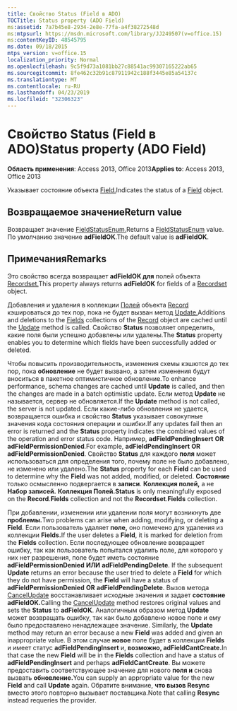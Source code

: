 ```yaml
---
title: Свойство Status (Field в ADO)
TOCTitle: Status property (ADO Field)
ms:assetid: 7a7b45e8-2934-2e8e-77fa-a4f38272548d
ms:mtpsurl: https://msdn.microsoft.com/library/JJ249507(v=office.15)
ms:contentKeyID: 48545795
ms.date: 09/18/2015
mtps_version: v=office.15
localization_priority: Normal
ms.openlocfilehash: 9c5f9d73a1081bb27c88541ac99307165222ab65
ms.sourcegitcommit: 8fe462c32b91c87911942c188f3445e85a54137c
ms.translationtype: MT
ms.contentlocale: ru-RU
ms.lasthandoff: 04/23/2019
ms.locfileid: "32306323"
---
```

# <a name="status-property-ado-field"></a><span data-ttu-id="7e593-102">Свойство Status (Field в ADO)</span><span class="sxs-lookup"><span data-stu-id="7e593-102">Status property (ADO Field)</span></span>


<span data-ttu-id="7e593-103">**Область применения**: Access 2013, Office 2013</span><span class="sxs-lookup"><span data-stu-id="7e593-103">**Applies to**: Access 2013, Office 2013</span></span>

<span data-ttu-id="7e593-104">Указывает состояние объекта [Field.](field-object-ado.md)</span><span class="sxs-lookup"><span data-stu-id="7e593-104">Indicates the status of a [Field](field-object-ado.md) object.</span></span>

## <a name="return-value"></a><span data-ttu-id="7e593-105">Возвращаемое значение</span><span class="sxs-lookup"><span data-stu-id="7e593-105">Return value</span></span>

<span data-ttu-id="7e593-106">Возвращает значение [FieldStatusEnum.](fieldstatusenum.md)</span><span class="sxs-lookup"><span data-stu-id="7e593-106">Returns a [FieldStatusEnum](fieldstatusenum.md) value.</span></span> <span data-ttu-id="7e593-107">По умолчанию значение **adFieldOK**.</span><span class="sxs-lookup"><span data-stu-id="7e593-107">The default value is **adFieldOK**.</span></span>

## <a name="remarks"></a><span data-ttu-id="7e593-108">Примечания</span><span class="sxs-lookup"><span data-stu-id="7e593-108">Remarks</span></span>

<span data-ttu-id="7e593-109">Это свойство всегда возвращает **adFieldOK для** полей объекта [Recordset.](recordset-object-ado.md)</span><span class="sxs-lookup"><span data-stu-id="7e593-109">This property always returns **adFieldOK** for fields of a [Recordset](recordset-object-ado.md) object.</span></span>

<span data-ttu-id="7e593-110">Добавления и удаления в коллекции [Полей](fields-collection-ado.md) объекта [Record](record-object-ado.md) кэшироваться до тех пор, пока не будет вызван метод [Update.](update-method-ado.md)</span><span class="sxs-lookup"><span data-stu-id="7e593-110">Additions and deletions to the [Fields](fields-collection-ado.md) collections of the [Record](record-object-ado.md) object are cached until the [Update](update-method-ado.md) method is called.</span></span> <span data-ttu-id="7e593-111">Свойство **Status** позволяет определить, какие поля были успешно добавлены или удалены.</span><span class="sxs-lookup"><span data-stu-id="7e593-111">The **Status** property enables you to determine which fields have been successfully added or deleted.</span></span>

<span data-ttu-id="7e593-112">Чтобы повысить производительность, изменения схемы кэшются до тех пор, пока **обновление** не будет вызвано, а затем изменения будут вноситься в пакетное оптимистичное обновление.</span><span class="sxs-lookup"><span data-stu-id="7e593-112">To enhance performance, schema changes are cached until **Update** is called, and then the changes are made in a batch optimistic update.</span></span> <span data-ttu-id="7e593-113">Если метод **Update** не называется, сервер не обновляется.</span><span class="sxs-lookup"><span data-stu-id="7e593-113">If the **Update** method is not called, the server is not updated.</span></span> <span data-ttu-id="7e593-114">Если какие-либо обновления не удается, возвращается ошибка и свойство **Status** указывает совокупные значения кода состояния операции и ошибки.</span><span class="sxs-lookup"><span data-stu-id="7e593-114">If any updates fail then an error is returned and the **Status** property indicates the combined values of the operation and error status code.</span></span> <span data-ttu-id="7e593-115">Например, **adFieldPendingInsert** **OR** **adFieldPermissionDenied**.</span><span class="sxs-lookup"><span data-stu-id="7e593-115">For example, **adFieldPendingInsert** **OR** **adFieldPermissionDenied**.</span></span> <span data-ttu-id="7e593-116">Свойство **Status** для каждого **поля** может использоваться  для определения того, почему поле не было добавлено, не изменено или удалено.</span><span class="sxs-lookup"><span data-stu-id="7e593-116">The **Status** property for each **Field** can be used to determine why the **Field** was not added, modified, or deleted.</span></span> <span data-ttu-id="7e593-117">**Состояние** только осмысленно подвергается в **записи**. **Коллекция полей,** а не **Набор записей.** **Коллекция Полей.**</span><span class="sxs-lookup"><span data-stu-id="7e593-117">**Status** is only meaningfully exposed on the **Record**.**Fields** collection and not the **Recordset**.**Fields** collection.</span></span>

<span data-ttu-id="7e593-118">При добавлении, изменении или удалении поля могут возникнуть две **проблемы.**</span><span class="sxs-lookup"><span data-stu-id="7e593-118">Two problems can arise when adding, modifying, or deleting a **Field**.</span></span> <span data-ttu-id="7e593-119">Если пользователь удаляет **поле,** оно помечено для удаления из коллекции **Fields.**</span><span class="sxs-lookup"><span data-stu-id="7e593-119">If the user deletes a **Field**, it is marked for deletion from the **Fields** collection.</span></span> <span data-ttu-id="7e593-120">Если последующее обновление возвращает ошибку, так  как пользователь попытался удалить поле, для которого у них нет разрешения, поле будет иметь состояние **adFieldPermissionDenied** **ИЛИ**  **adFieldPendingDelete**. </span><span class="sxs-lookup"><span data-stu-id="7e593-120">If the subsequent **Update** returns an error because the user tried to delete a **Field** for which they do not have permission, the **Field** will have a status of **adFieldPermissionDenied** **OR** **adFieldPendingDelete**.</span></span> <span data-ttu-id="7e593-121">Вызов метода [CancelUpdate](cancelupdate-method-ado.md) восстанавливает исходные значения и задает **состояние** **adFieldOK.**</span><span class="sxs-lookup"><span data-stu-id="7e593-121">Calling the [CancelUpdate](cancelupdate-method-ado.md) method restores original values and sets the **Status** to **adFieldOK**.</span></span> <span data-ttu-id="7e593-122">Аналогичным образом метод **Update** может возвращать ошибку, так как было добавлено новое поле и ему было предоставлено ненадлежащее значение. </span><span class="sxs-lookup"><span data-stu-id="7e593-122">Similarly, the **Update** method may return an error because a new **Field** was added and given an inappropriate value.</span></span> <span data-ttu-id="7e593-123">В этом случае **новое** поле будет в коллекции **Fields** и имеет статус **adFieldPendingInsert** и, **возможно, adFieldCantCreate.**</span><span class="sxs-lookup"><span data-stu-id="7e593-123">In that case the new **Field** will be in the **Fields** collection and have a status of **adFieldPendingInsert** and perhaps **adFieldCantCreate**.</span></span> <span data-ttu-id="7e593-124">Вы можете предоставить соответствующее значение для нового **поля и** снова вызвать **обновление.**</span><span class="sxs-lookup"><span data-stu-id="7e593-124">You can supply an appropriate value for the new **Field** and call **Update** again.</span></span> <span data-ttu-id="7e593-125">Обратите внимание, **что вызов Resync** вместо этого повторно вызывает поставщика.</span><span class="sxs-lookup"><span data-stu-id="7e593-125">Note that calling **Resync** instead requeries the provider.</span></span>

